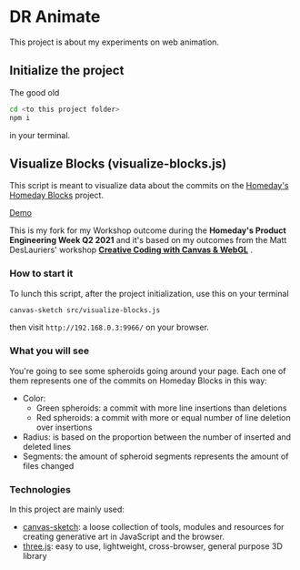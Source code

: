 # DR Animate
This project is about my experiments on web animation.

## Initialize the project

The good old 
```sh
cd <to this project folder>
npm i
```
in your terminal.

## Visualize Blocks (visualize-blocks.js)
This script is meant to visualize data about the commits on the [Homeday's Homeday Blocks](https://github.com/homeday-de/homeday-blocks) project.

[Demo](http://www.danielerapisarda.com/visualizeblocks/)

This is my fork for my Workshop outcome during the **Homeday's Product Engineering Week Q2 2021** and it's based on my outcomes from the Matt DesLauriers' workshop **[Creative Coding with Canvas & WebGL](https://frontendmasters.com/courses/canvas-webgl/)** .


### How to start it
To lunch this script, after the project initialization, use this on your terminal

```sh
canvas-sketch src/visualize-blocks.js
```

then visit `http://192.168.0.3:9966/` on your browser.

### What you will see
You're going to see some spheroids going around your page. Each one of them represents one of the commits on Homeday Blocks in this way:
* Color:
  * Green spheroids: a commit with more line insertions than deletions
  * Red spheroids: a commit with more or equal number of line deletion over insertions
* Radius: is based on the proportion between the number of inserted and deleted lines
* Segments: the amount of spheroid segments represents the amount of files changed

### Technologies
In this project are mainly used:
* [canvas-sketch](https://github.com/mattdesl/canvas-sketch): a loose collection of tools, modules and resources for creating generative art in JavaScript and the browser.
* [three.js](https://threejs.org/): easy to use, lightweight, cross-browser, general purpose 3D library